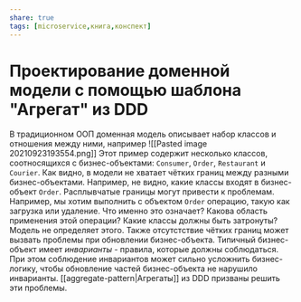 ```yaml
---
share: true
tags: [microservice,книга,конспект]
---
```

# Проектирование доменной модели с помощью шаблона "Агрегат" из DDD
В традиционном ООП доменная модель описывает набор классов и отношения между ними, например 
![[Pasted image 20210923193554.png]]
Этот пример содержит несколько классов, соотносящихся с бизнес-объектами: `Consumer`, `Order`, `Restaurant` и `Courier`. Как видно, в модели не хватает чётких границ между разными бизнес-объектами. Например, не видно, какие классы входят в бизнес-объект `Order`.
Расплывчатые границы могут привести к проблемам.
Например, мы хотим выполнить с объектом `Order` операцию, такую как загрузка или удаление. Что именно это означает? Какова область применения этой операции? Какие классы должны быть затронуты? Модель не определяет этого.
Также отсутстствие чётких границ может вызвать проблемы при обновлении бизнес-объекта. Типичный бизнес-объект имеет *инварианты* - правила, которые должны соблюдаться. При этом соблюдение инвариантов может сильно усложнить бизнес-логику, чтобы обновление частей бизнес-объекта не нарушило инварианты.  [[aggregate-pattern|Агрегаты]] из DDD призваны решить эти проблемы.

